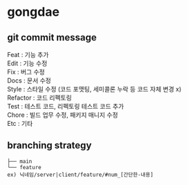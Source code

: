 # gongdae

## git commit message

Feat : 기능 추가   
Edit : 기능 수정   
Fix : 버그 수정   
Docs : 문서 수정   
Style : 스타일 수정 (코드 포맷팅, 세미콜론 누락 등 코드 자체 변경 x)   
Refactor : 코드 리펙토링   
Test : 테스트 코드, 리펙토링 테스트 코드 추가   
Chore : 빌드 업무 수정, 패키지 매니지 수정   
Etc : 기타   

## branching strategy
```
├── main
└── feature     
ex) 닉네임/server|client/feature/#num_[간단한-내용]
